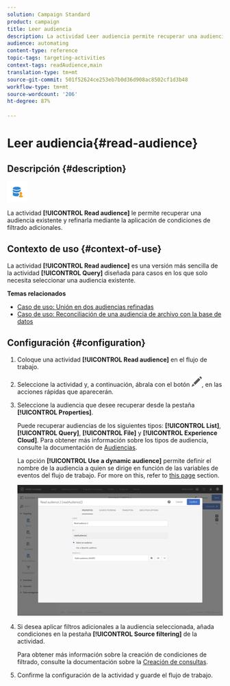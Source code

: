 ```yaml
---
solution: Campaign Standard
product: campaign
title: Leer audiencia
description: La actividad Leer audiencia permite recuperar una audiencia existente y refinarla mediante la aplicación de condiciones de filtrado adicionales.
audience: automating
content-type: reference
topic-tags: targeting-activities
context-tags: readAudience,main
translation-type: tm+mt
source-git-commit: 501f52624ce253eb7b0d36d908ac8502cf1d3b48
workflow-type: tm+mt
source-wordcount: '206'
ht-degree: 87%

---
```



# Leer audiencia{#read-audience}

## Descripción {#description}

![](assets/prefill.png)

La actividad **[!UICONTROL Read audience]** le permite recuperar una audiencia existente y refinarla mediante la aplicación de condiciones de filtrado adicionales.

## Contexto de uso {#context-of-use}

La actividad **[!UICONTROL Read audience]** es una versión más sencilla de la actividad **[!UICONTROL Query]** diseñada para casos en los que solo necesita seleccionar una audiencia existente.

**Temas relacionados**

* [Caso de uso: Unión en dos audiencias refinadas](../../automating/using/union-on-two-refined-audiences.md)
* [Caso de uso: Reconciliación de una audiencia de archivo con la base de datos](../../automating/using/reconcile-file-audience-with-database.md)

## Configuración {#configuration}

1. Coloque una actividad **[!UICONTROL Read audience]** en el flujo de trabajo.
1. Seleccione la actividad y, a continuación, ábrala con el botón ![](assets/edit_darkgrey-24px.png), en las acciones rápidas que aparecerán.
1. Seleccione la audiencia que desee recuperar desde la pestaña **[!UICONTROL Properties]**.

   Puede recuperar audiencias de los siguientes tipos: **[!UICONTROL List]**, **[!UICONTROL Query]**, **[!UICONTROL File]** y **[!UICONTROL Experience Cloud]**. Para obtener más información sobre los tipos de audiencia, consulte la documentación de [Audiencias](../../audiences/using/about-audiences.md).

   La opción **[!UICONTROL Use a dynamic audience]** permite definir el nombre de la audiencia a quien se dirige en función de las variables de eventos del flujo de trabajo. For more on this, refer to [this page](../../automating/using/customizing-workflow-external-parameters.md) section.

   ![](assets/readaudience_activity1.png)

1. Si desea aplicar filtros adicionales a la audiencia seleccionada, añada condiciones en la pestaña **[!UICONTROL Source filtering]** de la actividad.

   Para obtener más información sobre la creación de condiciones de filtrado, consulte la documentación sobre la [Creación de consultas](../../automating/using/editing-queries.md#creating-queries).

1. Confirme la configuración de la actividad y guarde el flujo de trabajo.
